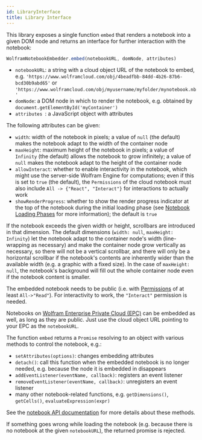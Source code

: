 ```yaml
---
id: LibraryInterface
title: Library Interface
---
```


This library exposes a single function `embed` that renders a notebook into a given DOM node and returns an interface for further interaction with the notebook:

```js
WolframNotebookEmbedder.embed(notebookURL, domNode, attributes)
```

* `notebookURL`: a string with a cloud object URL of the notebook to embed, e.g. `'https://www.wolframcloud.com/obj/4beadfbb-84dd-4b26-87b6-bcd30b9abd65'` or `'https://www.wolframcloud.com/obj/myusername/myfolder/mynotebook.nb'`
* `domNode`: a DOM node in which to render the notebook, e.g. obtained by `document.getElementById('myContainer')`
* `attributes `: a JavaScript object with attributes

The following attributes can be given:

* `width`: width of the notebook in pixels; a value of `null` (the default) makes the notebook adapt to the width of the container node
* `maxHeight`: maximum height of the notebook in pixels; a value of `Infinity` (the default) allows the notebook to grow infinitely; a value of `null` makes the notebook adapt to the height of the container node
* `allowInteract`: whether to enable interactivity in the notebook, which might use the server-side Wolfram Engine for computations; even if this is set to `true` (the default), the `Permissions` of the cloud notebook must also include `All -> {"React", "Interact"}` for interactions to actually work
* `showRenderProgress`: whether to show the render progress indicator at the top of the notebook during the initial loading phase (see [Notebook Loading Phases](./NotebookLoadingPhases.md) for more information); the default is `true`

If the notebook exceeds the given width or height, scrollbars are introduced in that dimension. The default dimensions (`width: null`, `maxHeight: Infinity`) let the notebook adapt to the container node's width (line-wrapping as necessary) and make the container node grow vertically as necessary, so there will not be a vertical scrollbar, and there will only be a horizontal scrollbar if the notebook's contents are inherently wider than the available width (e.g. a graphic with a fixed size). In the case of `maxHeight: null`, the notebook's background will fill out the whole container node even if the notebook content is smaller.

The embedded notebook needs to be public (i.e. with [Permissions](https://reference.wolfram.com/language/ref/Permissions.html) of at least `All->"Read"`). For interactivity to work, the `"Interact"` permission is needed.

Notebooks on [Wolfram Enterprise Private Cloud (EPC)](https://www.wolfram.com/enterprise-private-cloud/) can be embedded as well, as long as they are public. Just use the cloud object URL pointing to your EPC as the `notebookURL`.

The function `embed` returns a `Promise` resolving to an object with various methods to control the notebook, e.g.:

* `setAttributes(options)`: changes embedding attributes
* `detach()`: call this function when the embedded notebook is no longer needed, e.g. because the node it is embedded in disappears
* `addEventListener(eventName, callback)`: registers an event listener
* `removeEventListener(eventName, callback)`: unregisters an event listener
* many other notebook-related functions, e.g. `getDimensions()`, `getCells()`, `evaluateExpression(expr)`

See the [notebook API documentation](./NotebookAPI.md) for more details about these methods.

If something goes wrong while loading the notebook (e.g. because there is no notebook at the given `notebookURL`), the returned promise is rejected.
